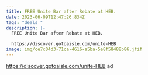 ```yaml
---
title: FREE Unite Bar after Rebate at HEB.
date: 2023-06-09T12:47:26.834Z
tags: "deals "
description: |-
  FREE Unite Bar after Rebate at HEB.

  https://discover.gotoaisle.com/unite-HEB
image: img/ce7c04d3-71ca-4616-a5ba-5e8f58488b86.jfif
---
```

https://discover.gotoaisle.com/unite-HEB ad